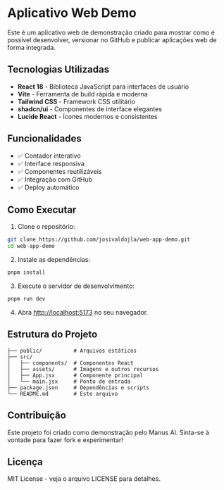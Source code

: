 # Aplicativo Web Demo

Este é um aplicativo web de demonstração criado para mostrar como é possível desenvolver, versionar no GitHub e publicar aplicações web de forma integrada.

## Tecnologias Utilizadas

- **React 18** - Biblioteca JavaScript para interfaces de usuário
- **Vite** - Ferramenta de build rápida e moderna
- **Tailwind CSS** - Framework CSS utilitário
- **shadcn/ui** - Componentes de interface elegantes
- **Lucide React** - Ícones modernos e consistentes

## Funcionalidades

- ✅ Contador interativo
- ✅ Interface responsiva
- ✅ Componentes reutilizáveis
- ✅ Integração com GitHub
- ✅ Deploy automático

## Como Executar

1. Clone o repositório:
```bash
git clone https://github.com/josivaldojla/web-app-demo.git
cd web-app-demo
```

2. Instale as dependências:
```bash
pnpm install
```

3. Execute o servidor de desenvolvimento:
```bash
pnpm run dev
```

4. Abra [http://localhost:5173](http://localhost:5173) no seu navegador.

## Estrutura do Projeto

```
├── public/          # Arquivos estáticos
├── src/
│   ├── components/  # Componentes React
│   ├── assets/      # Imagens e outros recursos
│   ├── App.jsx      # Componente principal
│   └── main.jsx     # Ponto de entrada
├── package.json     # Dependências e scripts
└── README.md        # Este arquivo
```

## Contribuição

Este projeto foi criado como demonstração pelo Manus AI. Sinta-se à vontade para fazer fork e experimentar!

## Licença

MIT License - veja o arquivo LICENSE para detalhes.

